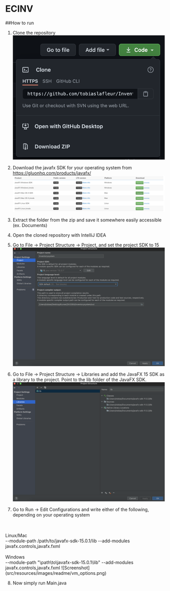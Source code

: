 # ECINV

##How to run
1. Clone the repository
![Screenshot](src/resources/images/readme/clone.png)

2. Download the javafx SDK for your operating system from https://gluonhq.com/products/javafx/
![Screenshot](src/resources/images/readme/download_sdk.png)

3. Extract the folder from the zip and save it somewhere easily accessible (ex. Documents)

4. Open the cloned repository with IntelliJ IDEA

5. Go to File -> Project Structure -> Project, and set the project SDK to 15
![Screenshot](src/resources/images/readme/sdk15.png)

6. Go to File -> Project Structure -> Libraries and add the JavaFX 15 SDK as a library to the project. Point to the lib folder of the JavaFX SDK.
![Screenshot](src/resources/images/readme/library.png)

7. Go to Run -> Edit Configurations and write either of the following, depending on your operating system
<br/>
<br/>
Linux/Mac
<br/>
--module-path /path/to/javafx-sdk-15.0.1/lib --add-modules javafx.controls,javafx.fxml
<br/>
<br/>
Windows
<br/>
--module-path "\path\to\javafx-sdk-15.0.1\lib" --add-modules javafx.controls,javafx.fxml
![Screenshot](src/resources/images/readme/vm_options.png)

8. Now simply run Main.java